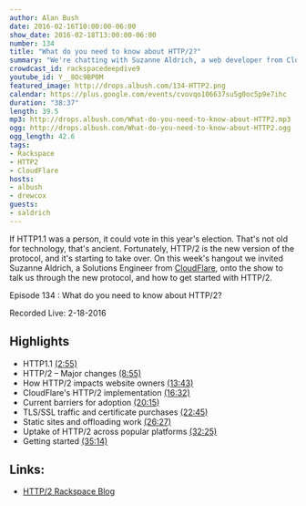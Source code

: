 ```yaml
---
author: Alan Bush
date: 2016-02-16T10:00:00-06:00
show_date: 2016-02-18T13:00:00-06:00
number: 134
title: "What do you need to know about HTTP/2?"
summary: "We're chatting with Suzanne Aldrich, a web developer from CloudFlare about HTTP/2, the long awaited replacement to the HTTP 1.1 protocol. What's new in the protocol? How will it help your website? What do you need to do to take advantage? Tune in to learn more.​"
crowdcast_id: rackspacedeepdive9
youtube_id: Y__8Oc9BP0M
featured_image: http://drops.albush.com/134-HTTP2.png
calendar: https://plus.google.com/events/cvovqo106637su5g0oc5p9e7ihc
duration: "38:37"
length: 39.5
mp3: http://drops.albush.com/What-do-you-need-to-know-about-HTTP2.mp3
ogg: http://drops.albush.com/What-do-you-need-to-know-about-HTTP2.ogg
ogg_length: 42.6
tags:
- Rackspace
- HTTP2
- CloudFlare
hosts:
- albush
- drewcox
guests:
- saldrich
---
```


If HTTP1.1 was a person, it could vote in this year's election. That's not old for technology, that's ancient. Fortunately, HTTP/2 is the new version of the protocol, and it's starting to take over. On this week's hangout we invited Suzanne Aldrich, a Solutions Engineer from [CloudFlare](https://www.cloudflare.com/http2/), onto the show to talk us through the new protocol, and how to get started with HTTP/2.

<!--more-->

Episode 134 :  What do you need to know about HTTP/2?

Recorded Live: 2-18-2016

## Highlights

- HTTP1.1 [(2:55)](https://youtu.be/Y__8Oc9BP0M?t=2m55s)
- HTTP/2 – Major changes [(8:55)](https://youtu.be/Y__8Oc9BP0M?t=8m55s)
- How HTTP/2 impacts website owners [(13:43)](https://youtu.be/Y__8Oc9BP0M?t=13m43s)
- CloudFlare's HTTP/2 implementation [(16:32)](https://youtu.be/Y__8Oc9BP0M?t=16m32s)
- Current barriers for adoption [(20:15)](https://youtu.be/Y__8Oc9BP0M?t=20m15s)
- TLS/SSL traffic and certificate purchases [(22:45)](https://youtu.be/Y__8Oc9BP0M?t=22m45s)
- Static sites and offloading work [(26:27)](https://youtu.be/Y__8Oc9BP0M?t=26m27s)
- Uptake of HTTP/2 across popular platforms [(32:25)](https://youtu.be/Y__8Oc9BP0M?t=32m25s)
- Getting started [(35:14)](https://youtu.be/Y__8Oc9BP0M?t=35m14s)

## Links:  

- [HTTP/2 Rackspace Blog](http://blog.rackspace.com/cloudflare-http2-rackspace-office-hours-hangout-preview/)

